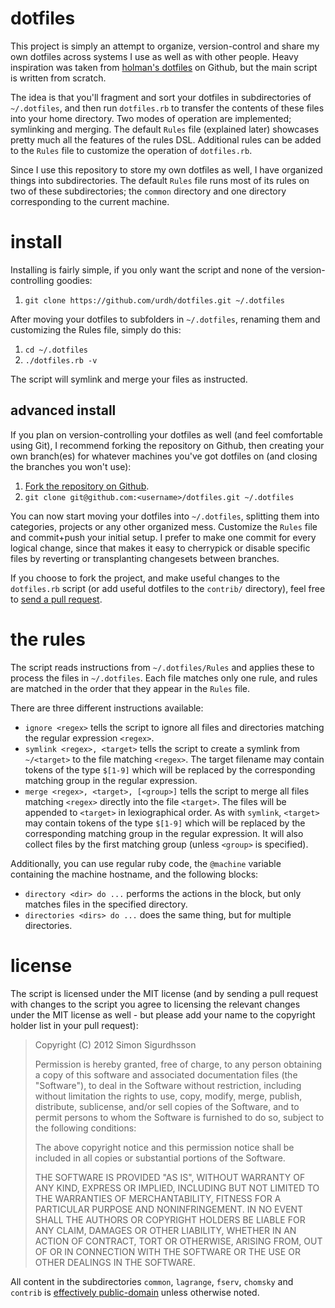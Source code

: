 dotfiles
========
This project is simply an attempt to organize, version-control and share my own dotfiles across systems I use as well as with other people.
Heavy inspiration was taken from [holman's dotfiles](https://github.com/holman/dotfiles) on Github, but the main script is written from scratch.

The idea is that you'll fragment and sort your dotfiles in subdirectories of `~/.dotfiles`, and then run `dotfiles.rb` to transfer the contents of these files into your home directory.
Two modes of operation are implemented; symlinking and merging.
The default `Rules` file (explained later) showcases pretty much all the features of the rules DSL.
Additional rules can be added to the `Rules` file to customize the operation of `dotfiles.rb`.

Since I use this repository to store my own dotfiles as well, I have organized things into subdirectories. The default `Rules` file runs most of its rules on two of these subdirectories; the `common` directory and one directory corresponding to the current machine.

install
=======
Installing is fairly simple, if you only want the script and none of the version-controlling goodies:

1. `git clone https://github.com/urdh/dotfiles.git ~/.dotfiles`

After moving your dotfiles to subfolders in `~/.dotfiles`, renaming them and customizing the Rules file, simply do this:

1. `cd ~/.dotfiles`
2. `./dotfiles.rb -v`

The script will symlink and merge your files as instructed.

advanced install
----------------
If you plan on version-controlling your dotfiles as well (and feel comfortable using Git), I recommend forking the repository on Github, then creating your own branch(es) for whatever machines you've got dotfiles on (and closing the branches you won't use):

1. [Fork the repository on Github](https://help.github.com/articles/fork-a-repo).
2. `git clone git@github.com:<username>/dotfiles.git ~/.dotfiles`

You can now start moving your dotfiles into `~/.dotfiles`, splitting them into categories, projects or any other organized mess. Customize the `Rules` file and commit+push your initial setup.
I prefer to make one commit for every logical change, since that makes it easy to cherrypick or disable specific files by reverting or transplanting changesets between branches.

If you choose to fork the project, and make useful changes to the `dotfiles.rb` script (or add useful dotfiles to the `contrib/` directory), feel free to [send a pull request](https://help.github.com/articles/using-pull-requests).

the rules
=========
The script reads instructions from `~/.dotfiles/Rules` and applies these to process the files in `~/.dotfiles`.
Each file matches only one rule, and rules are matched in the order that they appear in the `Rules` file.

There are three different instructions available:

* `ignore <regex>` tells the script to ignore all files and directories matching the regular expression `<regex>`.
* `symlink <regex>, <target>` tells the script to create a symlink from `~/<target>` to the file matching `<regex>`. The target filename may contain tokens of the type `$[1-9]` which will be replaced by the corresponding matching group in the regular expression.
* `merge <regex>, <target>, [<group>]` tells the script to merge all files matching `<regex>` directly into the file `<target>`. The files will be appended to `<target>` in lexiographical order. As with `symlink`, `<target>` may contain tokens of the type `$[1-9]` which will be replaced by the corresponding matching group in the regular expression. It will also collect files by the first matching group (unless `<group>` is specified).

Additionally, you can use regular ruby code, the `@machine` variable containing the machine hostname, and the following blocks:

* `directory <dir> do ...` performs the actions in the block, but only matches files in the specified directory.
* `directories <dirs> do ...` does the same thing, but for multiple directories.

license
=======
The script is licensed under the MIT license (and by sending a pull request with changes to the script you agree to licensing the relevant changes under the MIT license as well - but please add your name to the copyright holder list in your pull request):

> Copyright (C) 2012 Simon Sigurdhsson
>
> Permission is hereby granted, free of charge, to any person obtaining a copy of this software and associated documentation files (the "Software"), to deal in the Software without restriction, including without limitation the rights to use, copy, modify, merge, publish, distribute, sublicense, and/or sell copies of the Software, and to permit persons to whom the Software is furnished to do so, subject to the following conditions:
>
> The above copyright notice and this permission notice shall be included in all copies or substantial portions of the Software.
>
> THE SOFTWARE IS PROVIDED "AS IS", WITHOUT WARRANTY OF ANY KIND, EXPRESS OR IMPLIED, INCLUDING BUT NOT LIMITED TO THE WARRANTIES OF MERCHANTABILITY, FITNESS FOR A PARTICULAR PURPOSE AND NONINFRINGEMENT. IN NO EVENT SHALL THE AUTHORS OR COPYRIGHT HOLDERS BE LIABLE FOR ANY CLAIM, DAMAGES OR OTHER LIABILITY, WHETHER IN AN ACTION OF CONTRACT, TORT OR OTHERWISE, ARISING FROM, OUT OF OR IN CONNECTION WITH THE SOFTWARE OR THE USE OR OTHER DEALINGS IN THE SOFTWARE.

All content in the subdirectories `common`, `lagrange`, `fserv`, `chomsky` and `contrib` is [effectively public-domain](http://creativecommons.org/publicdomain/zero/1.0/) unless otherwise noted.
